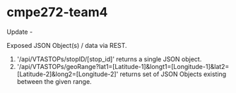 cmpe272-team4
=============

Update -

Exposed JSON Object(s) / data via REST.

1. '/api/VTASTOPs/stopID/[stop_id]' returns a single JSON object.
2. '/api/VTASTOPs/geoRange?lat1=[Latitude-1]&longt1=[Longitude-1]&lat2=[Latitude-2]&long2=[Longitude-2]' returns set of JSON Objects existing between the given range.
